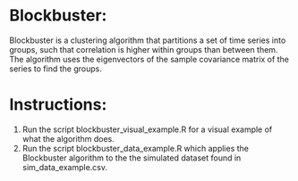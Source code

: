 
# Blockbuster:
Blockbuster is a clustering algorithm that partitions a set of time series into groups, such that correlation is higher within groups than between them. The algorithm uses the eigenvectors of the sample covariance matrix of the series to find the groups.

# Instructions:
1. Run the script blockbuster_visual_example.R for a visual example of what the algorithm does. 
2. Run the script blockbuster_data_example.R which applies the Blockbuster algorithm to the the simulated dataset found in sim_data_example.csv.
